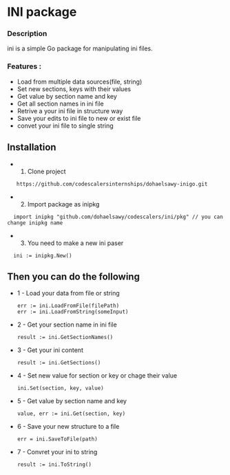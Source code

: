 # INI package 
### Description
ini is a simple Go package for manipulating ini files.
### Features :
- Load from multiple data sources(file, string)
- Set new sections, keys with their values
- Get value by section name and key
- Get all section names in ini file
- Retrive a your ini file in structure way
- Save your edits to ini file to new or exist file
- convet your ini file to single string

## Installation 
 - 1. Clone project
```
   https://github.com/codescalersinternships/dohaelsawy-inigo.git
```
- 2. Import package as inipkg
```golang
  import inipkg "github.com/dohaelsawy/codescalers/ini/pkg" // you can change inipkg name
```
- 3. You need to make a new ini paser
 ```golang
   ini := inipkg.New()
```
## Then you can do the following
- 1 - Load your data from file or string
  ```golang
  err := ini.LoadFromFile(filePath)
  err := ini.LoadFromString(someInput)
- 2 - Get your section name in ini file
  ```golang
  result := ini.GetSectionNames()
   ```
- 3 - Get your ini content
  ```golang
  result := ini.GetSections()
  ```
- 4 - Set new value for section or key or chage their value
  ```golang
  ini.Set(section, key, value)
  ```
- 5 - Get value by section name and key
  ```golang
  value, err := ini.Get(section, key)
  ```
- 6 - Save your new structure to a file
  ```golang
  err = ini.SaveToFile(path)
  ```
- 7 - Convret your ini to string
  ```golang
  result := ini.ToString()
  ```
  
       


